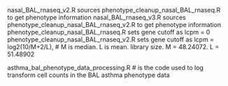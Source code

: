 nasal_BAL_rnaseq_v2.R sources phenotype_cleanup_nasal_BAL_rnaseq.R to get phenotype information
nasal_BAL_rnaseq_v3.R sources phenotype_cleanup_nasal_BAL_rnaseq_v2.R to get phenotype information
phenotype_cleanup_nasal_BAL_rnaseq.R sets gene cutoff as lcpm = 0 
phenotype_cleanup_nasal_BAL_rnaseq_v2.R sets gene cutoff as lcpm = log2(10/M+2/L), # M is median. L is mean. library size. M = 48.24072. L = 51.48902

asthma_bal_phenotype_data_processing.R # is the code used to log transform cell counts in the BAL asthma phenotype data